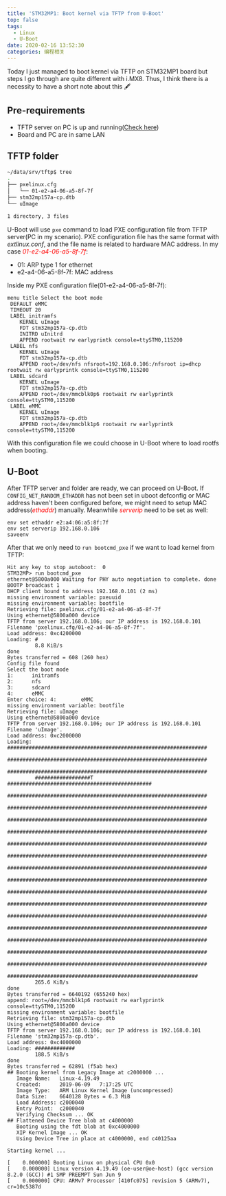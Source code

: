 ```yaml
---
title: 'STM32MP1: Boot kernel via TFTP from U-Boot'
top: false
tags:
  - Linux
  - U-Boot
date: 2020-02-16 13:52:30
categories: 编程相关
---
```

Today I just managed to boot kernel via TFTP on STM32MP1 board but steps I go through are quite different with i.MX8. Thus, I think there is a necessity to have a short note about this 🖋
<!--more-->

## Pre-requirements
- TFTP server on PC is up and running([Check here](https://lzqblog.top/2019-05-26/i-MX-setup-TFTP-and-NFS/))
- Board and PC are in same LAN

## TFTP folder
```bash
~/data/srv/tftp$ tree
.
├── pxelinux.cfg
│   └── 01-e2-a4-06-a5-8f-7f
├── stm32mp157a-cp.dtb
└── uImage

1 directory, 3 files

```
U-Boot will use `pxe` command to load PXE configuration file from TFTP server(PC in my scenario). PXE configuration file has the same format with *extlinux.conf*, and the file name is related to hardware MAC address. In my case <span style="color:red">*01-e2-a4-06-a5-8f-7f*</span>:
- 01: ARP type 1 for ethernet
- e2-a4-06-a5-8f-7f: MAC address

Inside my PXE configuration file(01-e2-a4-06-a5-8f-7f):
```
menu title Select the boot mode
 DEFAULT eMMC
 TIMEOUT 20
 LABEL initramfs
 	KERNEL uImage
 	FDT stm32mp157a-cp.dtb
 	INITRD uInitrd
 	APPEND rootwait rw earlyprintk console=ttySTM0,115200
 LABEL nfs
 	KERNEL uImage
 	FDT stm32mp157a-cp.dtb
 	APPEND root=/dev/nfs nfsroot=192.168.0.106:/nfsroot ip=dhcp rootwait rw earlyprintk console=ttySTM0,115200
 LABEL sdcard
 	KERNEL uImage
 	FDT stm32mp157a-cp.dtb
 	APPEND root=/dev/mmcblk0p6 rootwait rw earlyprintk console=ttySTM0,115200
 LABEL eMMC
 	KERNEL uImage
 	FDT stm32mp157a-cp.dtb
 	APPEND root=/dev/mmcblk1p6 rootwait rw earlyprintk console=ttySTM0,115200
```
With this configuration file we could choose in U-Boot where to load rootfs when booting.

## U-Boot
After TFTP server and folder are ready, we can proceed on U-Boot. If `CONFIG_NET_RANDOM_ETHADDR` has not been set in uboot defconfig or MAC address haven't been configured before, we might need to setup MAC address(<span style="color:red">*ethaddr*</span>) manually. Meanwhile <span style="color:red">*serverip*</span> need to be set as well:
```
env set ethaddr e2:a4:06:a5:8f:7f
env set serverip 192.168.0.106
saveenv
```
After that we only need to `run bootcmd_pxe` if we want to load kernel from TFTP:

```
Hit any key to stop autoboot:  0 
STM32MP> run bootcmd_pxe
ethernet@5800a000 Waiting for PHY auto negotiation to complete. done
BOOTP broadcast 1
DHCP client bound to address 192.168.0.101 (2 ms)
missing environment variable: pxeuuid
missing environment variable: bootfile
Retrieving file: pxelinux.cfg/01-e2-a4-06-a5-8f-7f
Using ethernet@5800a000 device
TFTP from server 192.168.0.106; our IP address is 192.168.0.101
Filename 'pxelinux.cfg/01-e2-a4-06-a5-8f-7f'.
Load address: 0xc4200000
Loading: #
         8.8 KiB/s
done
Bytes transferred = 608 (260 hex)
Config file found
Select the boot mode
1:      initramfs
2:      nfs
3:      sdcard
4:      eMMC
Enter choice: 4:        eMMC
missing environment variable: bootfile
Retrieving file: uImage
Using ethernet@5800a000 device
TFTP from server 192.168.0.106; our IP address is 192.168.0.101
Filename 'uImage'.
Load address: 0xc2000000
Loading: #################################################################
         #################################################################
         #################################################################
         ##################T ###############################################
         #################################################################
         #################################################################
         #################################################################
         #################################################################
         #################################################################
         #################################################################
         #################################################################
         #################################################################
         #################################################################
         #################################################################
         #################################################################
         #################################################################
         #################################################################
         #################################################################
         #################################################################
         ##############################################################
         265.6 KiB/s
done
Bytes transferred = 6640192 (655240 hex)
append: root=/dev/mmcblk1p6 rootwait rw earlyprintk console=ttySTM0,115200
missing environment variable: bootfile
Retrieving file: stm32mp157a-cp.dtb
Using ethernet@5800a000 device
TFTP from server 192.168.0.106; our IP address is 192.168.0.101
Filename 'stm32mp157a-cp.dtb'.
Load address: 0xc4000000
Loading: #############
         188.5 KiB/s
done
Bytes transferred = 62891 (f5ab hex)
## Booting kernel from Legacy Image at c2000000 ...
   Image Name:   Linux-4.19.49
   Created:      2019-06-09   7:17:25 UTC
   Image Type:   ARM Linux Kernel Image (uncompressed)
   Data Size:    6640128 Bytes = 6.3 MiB
   Load Address: c2000040
   Entry Point:  c2000040
   Verifying Checksum ... OK
## Flattened Device Tree blob at c4000000
   Booting using the fdt blob at 0xc4000000
   XIP Kernel Image ... OK
   Using Device Tree in place at c4000000, end c40125aa

Starting kernel ...

[    0.000000] Booting Linux on physical CPU 0x0
[    0.000000] Linux version 4.19.49 (oe-user@oe-host) (gcc version 8.2.0 (GCC)) #1 SMP PREEMPT Sun Jun 9
[    0.000000] CPU: ARMv7 Processor [410fc075] revision 5 (ARMv7), cr=10c5387d
```
